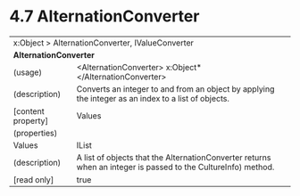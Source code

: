 <html dir="LTR" xmlns:mshelp="http://msdn.microsoft.com/mshelp" xmlns:ddue="http://ddue.schemas.microsoft.com/authoring/2003/5" xmlns:xlink="http://www.w3.org/1999/xlink" xmlns:tool="http://www.microsoft.com/tooltip">

<body>
 <input type="hidden" id="userDataCache" class="userDataStyle">
 <input type="hidden" id="hiddenScrollOffset">
 <img id="dropDownImage" style="display:none; height:0; width:0;" src="../local/drpdown.gif">
 <img id="dropDownHoverImage" style="display:none; height:0; width:0;" src="../local/drpdown_orange.gif">
 <img id="collapseImage" style="display:none; height:0; width:0;" src="../local/collapse.gif">
 <img id="expandImage" style="display:none; height:0; width:0;" src="../local/exp.gif">
 <img id="collapseAllImage" style="display:none; height:0; width:0;" src="../local/collall.gif">
 <img id="expandAllImage" style="display:none; height:0; width:0;" src="../local/expall.gif">
 <img id="copyImage" style="display:none; height:0; width:0;" src="../local/copycode.gif">
 <img id="copyHoverImage" style="display:none; height:0; width:0;" src="../local/copycodeHighlight.gif">
 <div id="header"><h1 class="heading">4.7 AlternationConverter</h1></div>

 <div id="mainSection">
 <div id="mainBody">
 <div id="allHistory" class="saveHistory" onsave="saveAll()" onload="loadAll()"></div>
 <p xmlns:wsd="http://wsdev.schemas.microsoft.com/authoring/2008/2" xmlns:msxsl="urn:schemas-microsoft-com:xslt" xmlns:script="urn:script" xmlns:build="urn:build">
 </p>
 <div id="sectionSection0" class="section" name="collapseableSection">
 <content xmlns="http://ddue.schemas.microsoft.com/authoring/2003/5" xmlns:wsd="http://wsdev.schemas.microsoft.com/authoring/2008/2" xmlns:msxsl="urn:schemas-microsoft-com:xslt" xmlns:script="urn:script" xmlns:build="urn:build">
 </content>
 </div>
 <div id="sectionSection1" class="section" name="collapseableSection">
 <content xmlns="http://ddue.schemas.microsoft.com/authoring/2003/5" xmlns:wsd="http://wsdev.schemas.microsoft.com/authoring/2008/2" xmlns:msxsl="urn:schemas-microsoft-com:xslt" xmlns:script="urn:script" xmlns:build="urn:build">
 <table class="ProtocolAuthoredTable" xmlns="">
 <tr><td colspan="2">
<mshelp:link keywords="86913f34-aa06-4c94-9f09-83936a822fd8" tabindex="0">x:Object</mshelp:link> &gt; <mshelp:link keywords="03da2d44-9cd2-4446-898d-b4e7799992bc" tabindex="0">AlternationConverter</mshelp:link>, <mshelp:link keywords="d39c7d60-9966-4a4b-8435-b3ea0a9d2b09" tabindex="0">IValueConverter</mshelp:link> </td>
 </tr>
 <tr><td colspan="2">
 <b>
AlternationConverter </b>
 </td>
 </tr>
 <tr><td><div class="indent0">(usage)</div></td>
 <td>&lt;AlternationConverter&gt; <mshelp:link keywords="86913f34-aa06-4c94-9f09-83936a822fd8" tabindex="0">x:Object</mshelp:link>* &lt;/AlternationConverter&gt; </td>
 </tr>
 <tr><td><div class="indent0">(description)</div></td>
 <td>Converts an integer to and from an object by applying the integer as an index to a list of objects. </td>
 </tr>
 <tr><td><div class="indent0">[content property]</div></td>
 <td><mshelp:link keywords="03da2d44-9cd2-4446-898d-b4e7799992bc" tabindex="0">Values</mshelp:link> </td>
 </tr>
 <tr><td><div class="indent0">(properties)</div></td>
 <td> </td>
 </tr>
 <tr><td><div class="indent2">Values</div></td>
 <td><mshelp:link keywords="4c2bcd05-49d3-4bc8-a5b4-b3be1c24b282" tabindex="0">IList</mshelp:link> </td>
 </tr>
 <tr><td><div class="indent4">(description)</div></td>
 <td>A list of objects that the AlternationConverter returns when an integer is passed to the CultureInfo) method. </td>
 </tr>
 <tr><td><div class="indent4">[read only]</div></td>
 <td>true </td>
 </tr>
</table>
 </content>
 </div>
 <!--[if gte IE 5]>
 <tool:tip element="languageFilterToolTip" avoidmouse="false"/>
 <![endif]-->
 </div>
 <a name="feedback"></a><span></span>
 </div>
</body></html>
